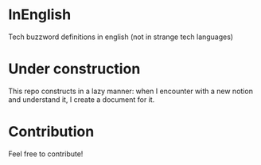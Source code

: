 # InEnglish
Tech buzzword definitions in english (not in strange tech languages)

# Under construction
This repo constructs in a lazy manner: when I encounter with a new notion and understand it, I create a document for it.

# Contribution
Feel free to contribute!
